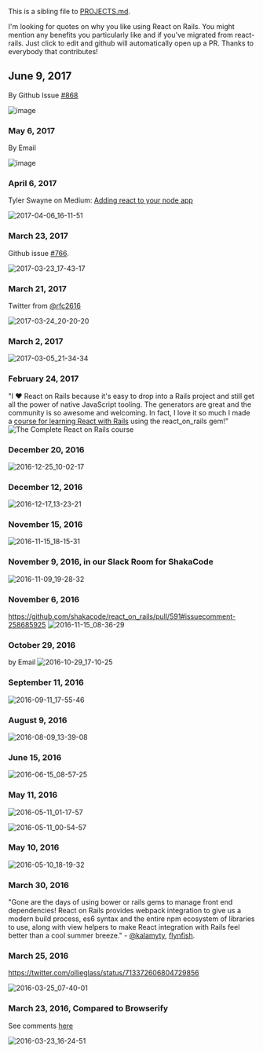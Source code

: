 This is a sibling file to [PROJECTS.md](./PROJECTS.md).

I'm looking for quotes on why you like using React on Rails. You might mention any benefits you particularly like and if you've migrated from react-rails. Just click to edit and github will automatically open up a PR. Thanks to everybody that contributes!

## June 9, 2017
By Github Issue [#868](https://github.com/shakacode/react_on_rails/issues/868)

![image](https://user-images.githubusercontent.com/1118459/26994714-9aac5bb4-4d1d-11e7-8091-a3b08da9b319.png)

### May 6, 2017
By Email

![image](https://cloud.githubusercontent.com/assets/1118459/25869348/b1bd27ce-349b-11e7-912c-11d05ab2bf4d.png)

### April 6, 2017
Tyler Swayne on Medium: [Adding react to your node app](https://medium.com/@Tswaynee/adding-react-to-your-node-app-8707c5464b3)

![2017-04-06_16-11-51](https://cloud.githubusercontent.com/assets/1118459/24786595/75bb2b9c-1afe-11e7-8051-8c9046c4e007.png)

### March 23, 2017
Github issue [#766](https://github.com/shakacode/react_on_rails/issues/766).

![2017-03-23_17-43-17](https://cloud.githubusercontent.com/assets/1118459/24279884/badab166-0ff0-11e7-87ab-94253f55a3d9.png)

### March 21, 2017
Twitter from [@rfc2616](https://twitter.com/rfc2616)

![2017-03-24_20-20-20](https://cloud.githubusercontent.com/assets/1118459/24319983/7adfd57a-10cf-11e7-9a50-5c23d5d5bcab.png)

### March 2, 2017
![2017-03-05_21-34-34](https://cloud.githubusercontent.com/assets/1118459/23600716/0d8c40d6-01ec-11e7-998d-4ce9e6abcacb.png)

### February 24, 2017
"I ❤️ React on Rails because it's easy to drop into a Rails project and still get all the power of native JavaScript tooling. The generators are great and the community is so awesome and welcoming. In fact, I love it so much I made a [course for learning React with Rails](https://goo.gl/uzu36X) using the react_on_rails gem!"
![The Complete React on Rails course](https://raw.githubusercontent.com/learnetto/calreact/whyror/public/why_react_on_rails_gem.png)

### December 20, 2016
![2016-12-25_10-02-17](https://cloud.githubusercontent.com/assets/1118459/21472700/70242a1e-ca89-11e6-9522-fb45f7835bbb.png)

### December 12, 2016
![2016-12-17_13-23-21](https://cloud.githubusercontent.com/assets/1118459/21290377/1adacdf2-c45c-11e6-97c1-f726ab749b2d.png)

### November 15, 2016
![2016-11-15_18-15-31](https://cloud.githubusercontent.com/assets/1118459/20334680/23eaab0c-ab60-11e6-8830-8528c2f829a3.png)

### November 9, 2016, in our Slack Room for ShakaCode
![2016-11-09_19-28-32](https://cloud.githubusercontent.com/assets/1118459/20163679/405229ca-a6b3-11e6-8dff-6dc3f59bf341.png)

### November 6, 2016
https://github.com/shakacode/react_on_rails/pull/591#issuecomment-258685925
![2016-11-15_08-36-29](https://cloud.githubusercontent.com/assets/1118459/20318599/ec4882b0-ab0e-11e6-83e2-7f398e2cdf5b.png)

### October 29, 2016
by Email
![2016-10-29_17-10-25](https://cloud.githubusercontent.com/assets/1118459/20163712/72307a82-a6b3-11e6-9c46-aee526192b23.png)

### September 11, 2016
![2016-09-11_17-55-46](https://cloud.githubusercontent.com/assets/1118459/18424209/0c8bdade-7849-11e6-96a7-3b58b26308ce.png)

### August 9, 2016
![2016-08-09_13-39-08](https://cloud.githubusercontent.com/assets/1118459/17543077/bf7c2c6a-5e69-11e6-8370-d714015c0296.png)

### June 15, 2016
![2016-06-15_08-57-25](https://cloud.githubusercontent.com/assets/1118459/16093324/33077310-32d7-11e6-88f3-69aa73bd7d9f.png)

### May 11, 2016 
![2016-05-11_01-17-57](https://cloud.githubusercontent.com/assets/1118459/15179255/47418adc-1716-11e6-975e-c659a7de54d7.png)

![2016-05-11_00-54-57](https://cloud.githubusercontent.com/assets/1118459/15178739/1549ec2a-1713-11e6-961c-dc064186fc69.png)

### May 10, 2016
![2016-05-10_18-19-32](https://cloud.githubusercontent.com/assets/1118459/15170483/f00e344c-16e1-11e6-93f6-ded2637b227b.png)

### March 30, 2016
"Gone are the days of using bower or rails gems to manage front end dependencies! React on Rails provides webpack integration to give us a modern build process, es6 syntax and the entire npm ecosystem of libraries to use, along with view helpers to make React integration with Rails feel better than a cool summer breeze." - [@kalamyty](https://twitter.com/kalamyty), [flynfish](https://github.com/flynfish).

### March 25, 2016
https://twitter.com/ollieglass/status/713372606804729856

![2016-03-25_07-40-01](https://cloud.githubusercontent.com/assets/1118459/14053652/d05480f0-f276-11e5-9d9a-62d1146cd82d.png)

### March 23, 2016, Compared to Browserify
See comments [here](https://lorefnon.me/2015/11/15/a-minimal-setup-for-using-es6-modules-in-rails.html)

![2016-03-23_16-24-51](https://cloud.githubusercontent.com/assets/1118459/14006786/ebf8cac2-f114-11e5-80f9-4a6d437dd071.png)
